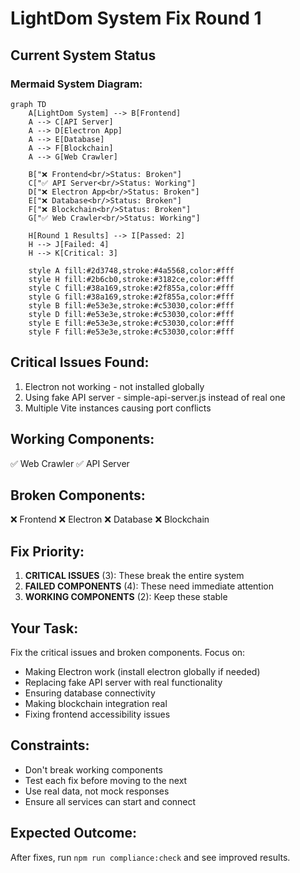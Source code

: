 # LightDom System Fix Round 1

## Current System Status

### Mermaid System Diagram:
```mermaid
graph TD
    A[LightDom System] --> B[Frontend]
    A --> C[API Server]
    A --> D[Electron App]
    A --> E[Database]
    A --> F[Blockchain]
    A --> G[Web Crawler]
    
    B["❌ Frontend<br/>Status: Broken"]
    C["✅ API Server<br/>Status: Working"]
    D["❌ Electron App<br/>Status: Broken"]
    E["❌ Database<br/>Status: Broken"]
    F["❌ Blockchain<br/>Status: Broken"]
    G["✅ Web Crawler<br/>Status: Working"]
    
    H[Round 1 Results] --> I[Passed: 2]
    H --> J[Failed: 4]
    H --> K[Critical: 3]
    
    style A fill:#2d3748,stroke:#4a5568,color:#fff
    style H fill:#2b6cb0,stroke:#3182ce,color:#fff
    style C fill:#38a169,stroke:#2f855a,color:#fff
    style G fill:#38a169,stroke:#2f855a,color:#fff
    style B fill:#e53e3e,stroke:#c53030,color:#fff
    style D fill:#e53e3e,stroke:#c53030,color:#fff
    style E fill:#e53e3e,stroke:#c53030,color:#fff
    style F fill:#e53e3e,stroke:#c53030,color:#fff
```

## Critical Issues Found:
1. Electron not working - not installed globally
2. Using fake API server - simple-api-server.js instead of real one
3. Multiple Vite instances causing port conflicts

## Working Components:
✅ Web Crawler
✅ API Server

## Broken Components:
❌ Frontend
❌ Electron
❌ Database
❌ Blockchain

## Fix Priority:
1. **CRITICAL ISSUES** (3): These break the entire system
2. **FAILED COMPONENTS** (4): These need immediate attention
3. **WORKING COMPONENTS** (2): Keep these stable

## Your Task:
Fix the critical issues and broken components. Focus on:
- Making Electron work (install electron globally if needed)
- Replacing fake API server with real functionality
- Ensuring database connectivity
- Making blockchain integration real
- Fixing frontend accessibility issues

## Constraints:
- Don't break working components
- Test each fix before moving to the next
- Use real data, not mock responses
- Ensure all services can start and connect

## Expected Outcome:
After fixes, run `npm run compliance:check` and see improved results.